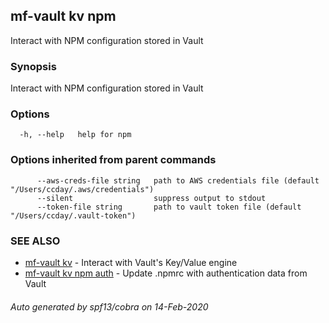 ## mf-vault kv npm

Interact with NPM configuration stored in Vault

### Synopsis

Interact with NPM configuration stored in Vault

### Options

```
  -h, --help   help for npm
```

### Options inherited from parent commands

```
      --aws-creds-file string   path to AWS credentials file (default "/Users/ccday/.aws/credentials")
      --silent                  suppress output to stdout
      --token-file string       path to vault token file (default "/Users/ccday/.vault-token")
```

### SEE ALSO

* [mf-vault kv](mf-vault_kv.md)	 - Interact with Vault's Key/Value engine
* [mf-vault kv npm auth](mf-vault_kv_npm_auth.md)	 - Update .npmrc with authentication data from Vault

###### Auto generated by spf13/cobra on 14-Feb-2020
